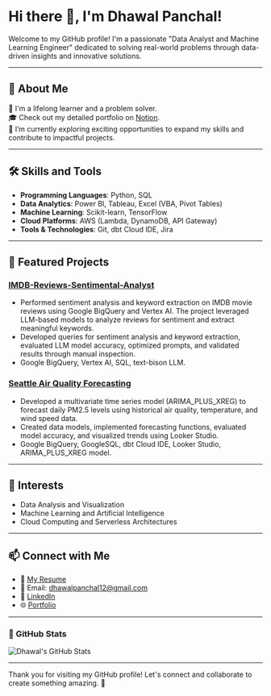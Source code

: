 # Hi there 👋, I'm Dhawal Panchal!

Welcome to my GitHub profile! I'm a passionate "Data Analyst and Machine Learning Engineer" dedicated to solving real-world problems through data-driven insights and innovative solutions. 

---

## 🚀 About Me

🌟 I'm a lifelong learner and a problem solver.  
🎓 Check out my detailed portfolio on [Notion](https://thread-nutmeg-07a.notion.site/Dhawal-Panchal-5b81a0634abf4940acff48492dfcb43b?pvs=4).  
💼 I’m currently exploring exciting opportunities to expand my skills and contribute to impactful projects.

---

## 🛠️ Skills and Tools

- **Programming Languages**: Python, SQL  
- **Data Analytics**: Power BI, Tableau, Excel (VBA, Pivot Tables)  
- **Machine Learning**: Scikit-learn, TensorFlow  
- **Cloud Platforms**: AWS (Lambda, DynamoDB, API Gateway)  
- **Tools & Technologies**: Git, dbt Cloud IDE, Jira

---

## 📂 Featured Projects

### [IMDB-Reviews-Sentimental-Analyst](https://github.com/dhawalpanchal1997/IMDB-Reviews-Sentimental-Analyst)
- Performed sentiment analysis and keyword extraction on IMDB movie reviews using Google BigQuery and Vertex AI. The project leveraged LLM-based models to analyze reviews for sentiment and extract meaningful keywords. 
- Developed queries for sentiment analysis and keyword extraction, evaluated LLM model accuracy, optimized prompts, and validated results through manual inspection. 
- Google BigQuery, Vertex AI, SQL, text-bison LLM. 

### [Seattle Air Quality Forecasting ](https://github.com/your-github-username/project2)
-	Developed a multivariate time series model (ARIMA_PLUS_XREG) to forecast daily PM2.5 levels using historical air quality, temperature, and wind speed data.
-	Created data models, implemented forecasting functions, evaluated model accuracy, and visualized trends using Looker Studio.
-	Google BigQuery, GoogleSQL, dbt Cloud IDE, Looker Studio, ARIMA_PLUS_XREG model.


---

## 🌟 Interests

- Data Analysis and Visualization  
- Machine Learning and Artificial Intelligence  
- Cloud Computing and Serverless Architectures  

---

## 📫 Connect with Me

- 📄 [My Resume](docs/EM_Resume.pdf)  
- 💌 Email: [dhawalpanchal12@gmail.com](mailto:your-email@example.com)  
- 🔗 [LinkedIn](https://www.linkedin.com/in/dhawalpanchalcloud/)  
- 🌐 [Portfolio](https://thread-nutmeg-07a.notion.site/Dhawal-Panchal-5b81a0634abf4940acff48492dfcb43b?pvs=4)

---

### 🌟 GitHub Stats

![Dhawal's GitHub Stats](https://github-readme-stats.vercel.app/api?username=dhawalpanchal1997&show_icons=true&theme=radical)

---

Thank you for visiting my GitHub profile! Let's connect and collaborate to create something amazing. 🚀
